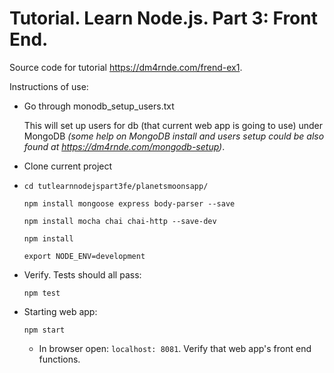 
# Tutorial. Learn Node.js. Part 3: Front End.

Source code for tutorial https://dm4rnde.com/frend-ex1.


Instructions of use:

- Go through monodb_setup_users.txt 

	This will set up users for db (that current web app is going to use) under MongoDB *(some help on MongoDB install and users setup could be also found at https://dm4rnde.com/mongodb-setup)*.

- Clone current project

- 	`cd tutlearnnodejspart3fe/planetsmoonsapp/`	
	
	`npm install mongoose express body-parser --save`
	
	`npm install mocha chai chai-http --save-dev`
	
	`npm install`
	
	`export NODE_ENV=development`

- Verify. Tests should all pass:

	`npm test`

- Starting web app:

	`npm start`
	
	- In browser open: `localhost: 8081`. Verify that web app's front end functions.
	   